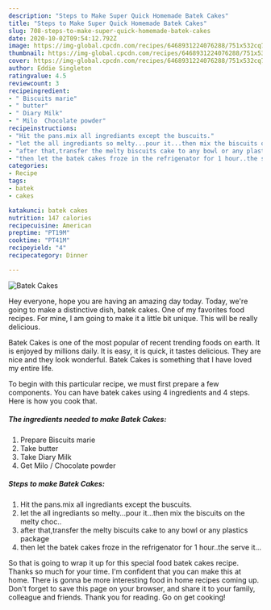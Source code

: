 ```yaml
---
description: "Steps to Make Super Quick Homemade Batek Cakes"
title: "Steps to Make Super Quick Homemade Batek Cakes"
slug: 708-steps-to-make-super-quick-homemade-batek-cakes
date: 2020-10-02T09:54:12.792Z
image: https://img-global.cpcdn.com/recipes/6468931224076288/751x532cq70/batek-cakes-recipe-main-photo.jpg
thumbnail: https://img-global.cpcdn.com/recipes/6468931224076288/751x532cq70/batek-cakes-recipe-main-photo.jpg
cover: https://img-global.cpcdn.com/recipes/6468931224076288/751x532cq70/batek-cakes-recipe-main-photo.jpg
author: Eddie Singleton
ratingvalue: 4.5
reviewcount: 3
recipeingredient:
- " Biscuits marie"
- " butter"
- " Diary Milk"
- " Milo  Chocolate powder"
recipeinstructions:
- "Hit the pans.mix all ingrediants except the buscuits."
- "let the all ingrediants so melty...pour it...then mix the biscuits on the melty choc.."
- "after that,transfer the melty biscuits cake to any bowl or any plastics package"
- "then let the batek cakes froze in the refrigenator for 1 hour..the serve it..."
categories:
- Recipe
tags:
- batek
- cakes

katakunci: batek cakes 
nutrition: 147 calories
recipecuisine: American
preptime: "PT19M"
cooktime: "PT41M"
recipeyield: "4"
recipecategory: Dinner

---
```



![Batek Cakes](https://img-global.cpcdn.com/recipes/6468931224076288/751x532cq70/batek-cakes-recipe-main-photo.jpg)

Hey everyone, hope you are having an amazing day today. Today, we're going to make a distinctive dish, batek cakes. One of my favorites food recipes. For mine, I am going to make it a little bit unique. This will be really delicious.

Batek Cakes is one of the most popular of recent trending foods on earth. It is enjoyed by millions daily. It is easy, it is quick, it tastes delicious. They are nice and they look wonderful. Batek Cakes is something that I have loved my entire life.




To begin with this particular recipe, we must first prepare a few components. You can have batek cakes using 4 ingredients and 4 steps. Here is how you cook that.

<!--inarticleads1-->

##### The ingredients needed to make Batek Cakes:

1. Prepare  Biscuits marie
1. Take  butter
1. Take  Diary Milk
1. Get  Milo / Chocolate powder




<!--inarticleads2-->

##### Steps to make Batek Cakes:

1. Hit the pans.mix all ingrediants except the buscuits.
1. let the all ingrediants so melty...pour it...then mix the biscuits on the melty choc..
1. after that,transfer the melty biscuits cake to any bowl or any plastics package
1. then let the batek cakes froze in the refrigenator for 1 hour..the serve it...




So that is going to wrap it up for this special food batek cakes recipe. Thanks so much for your time. I'm confident that you can make this at home. There is gonna be more interesting food in home recipes coming up. Don't forget to save this page on your browser, and share it to your family, colleague and friends. Thank you for reading. Go on get cooking!
